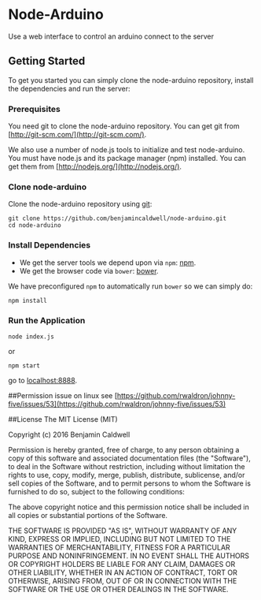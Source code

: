 # Node-Arduino
Use a web interface to control an arduino connect to the server

## Getting Started

To get you started you can simply clone the node-arduino repository, install the dependencies and run the server:

### Prerequisites

You need git to clone the node-arduino repository. You can get git from
[http://git-scm.com/](http://git-scm.com/).

We also use a number of node.js tools to initialize and test node-arduino. You must have node.js and
its package manager (npm) installed.  You can get them from [http://nodejs.org/](http://nodejs.org/).

### Clone node-arduino

Clone the node-arduino repository using [git](http://git-scm.com/):

```
git clone https://github.com/benjamincaldwell/node-arduino.git
cd node-arduino
```

### Install Dependencies

* We get the server tools we depend upon via `npm`: [npm](https://docs.npmjs.com/getting-started/installing-node).
* We get the browser code via `bower`: [bower](http://bower.io/#install-bower).

We have preconfigured `npm` to automatically run `bower` so we can simply do:

```
npm install
```

### Run the Application

```
node index.js
```

or 
```
npm start
```
go to [localhost:8888](localhost:8888).

##Permission issue on linux
see [https://github.com/rwaldron/johnny-five/issues/53](https://github.com/rwaldron/johnny-five/issues/53)

##License
The MIT License (MIT)

Copyright (c) 2016 Benjamin Caldwell

Permission is hereby granted, free of charge, to any person obtaining a copy
of this software and associated documentation files (the "Software"), to deal
in the Software without restriction, including without limitation the rights
to use, copy, modify, merge, publish, distribute, sublicense, and/or sell
copies of the Software, and to permit persons to whom the Software is
furnished to do so, subject to the following conditions:

The above copyright notice and this permission notice shall be included in all
copies or substantial portions of the Software.

THE SOFTWARE IS PROVIDED "AS IS", WITHOUT WARRANTY OF ANY KIND, EXPRESS OR
IMPLIED, INCLUDING BUT NOT LIMITED TO THE WARRANTIES OF MERCHANTABILITY,
FITNESS FOR A PARTICULAR PURPOSE AND NONINFRINGEMENT. IN NO EVENT SHALL THE
AUTHORS OR COPYRIGHT HOLDERS BE LIABLE FOR ANY CLAIM, DAMAGES OR OTHER
LIABILITY, WHETHER IN AN ACTION OF CONTRACT, TORT OR OTHERWISE, ARISING FROM,
OUT OF OR IN CONNECTION WITH THE SOFTWARE OR THE USE OR OTHER DEALINGS IN THE
SOFTWARE.
